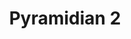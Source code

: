 ---
pid: CH235
title: Pyramidian 2
location_transcription: By the airport
zipcode: '19123'
outside_phl: 
neighborhood: Northern Liberties,Loft District
age: '23'
age_range: 20-29
instagram: 
image_file_name: CH_235.jpg
proposal_transcription: Modeled after Pyramids from Storm King Art Center
topic: History
topic_summary: '0'
type: Other No Form
keywords_other: 
credit: Mike Stallone
image_labels: 
twitter: 
facebook: 
permalink: "/monuments/ch235/"
layout: item-page
---